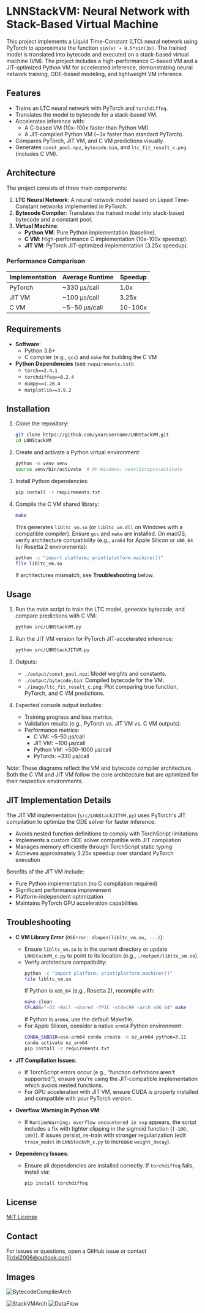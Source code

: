 # LNNStackVM: Neural Network with Stack-Based Virtual Machine

This project implements a Liquid Time-Constant (LTC) neural network using PyTorch to approximate the function `sin(x) + 0.5*sin(3x)`. The trained model is translated into bytecode and executed on a stack-based virtual machine (VM). The project includes a high-performance C-based VM and a JIT-optimized Python VM for accelerated inference, demonstrating neural network training, ODE-based modeling, and lightweight VM inference.

## Features
- Trains an LTC neural network with PyTorch and `torchdiffeq`.
- Translates the model to bytecode for a stack-based VM.
- Accelerates inference with:
  - A C-based VM (10x–100x faster than Python VM).
  - A JIT-compiled Python VM (~3x faster than standard PyTorch).
- Compares PyTorch, JIT VM, and C VM predictions visually.
- Generates `const_pool.npz`, `bytecode.bin`, and `ltc_fit_result_c.png` (includes C VM).

## Architecture

The project consists of three main components:

1. **LTC Neural Network**: A neural network model based on Liquid Time-Constant networks implemented in PyTorch.
2. **Bytecode Compiler**: Translates the trained model into stack-based bytecode and a constant pool.
3. **Virtual Machine**:
   - **Python VM**: Pure Python implementation (baseline).
   - **C VM**: High-performance C implementation (10x-100x speedup).
   - **JIT VM**: PyTorch JIT-optimized implementation (3.25x speedup).

### Performance Comparison

| Implementation | Average Runtime | Speedup |
|----------------|----------------|---------|
| PyTorch        | ~330 μs/call   | 1.0x    |
| JIT VM         | ~100 μs/call   | 3.25x   |
| C VM           | ~5-50 μs/call  | 10-100x |

## Requirements
- **Software**:
  - Python 3.8+
  - C compiler (e.g., `gcc`) and `make` for building the C VM
- **Python Dependencies** (see `requirements.txt`):
  - `torch==2.4.1`
  - `torchdiffeq==0.2.4`
  - `numpy==1.26.4`
  - `matplotlib==3.9.2`

## Installation
1. Clone the repository:
   ```bash
   git clone https://github.com/yourusername/LNNStackVM.git
   cd LNNStackVM
   ```

2. Create and activate a Python virtual environment:
   ```bash
   python -m venv venv
   source venv/bin/activate  # On Windows: venv\Scripts\activate
   ```

3. Install Python dependencies:
   ```bash
   pip install -r requirements.txt
   ```

4. Compile the C VM shared library:
   ```bash
   make
   ```
   This generates `libltc_vm.so` (or `libltc_vm.dll` on Windows with a compatible compiler). Ensure `gcc` and `make` are installed. On macOS, verify architecture compatibility (e.g., `arm64` for Apple Silicon or `x86_64` for Rosetta 2 environments):
   ```bash
   python -c "import platform; print(platform.machine())"
   file libltc_vm.so
   ```
   If architectures mismatch, see **Troubleshooting** below.

## Usage
1. Run the main script to train the LTC model, generate bytecode, and compare predictions with C VM:
   ```bash
   python src/LNNStackVM.py
   ```

2. Run the JIT VM version for PyTorch JIT-accelerated inference:
   ```bash
   python src/LNNStackJITVM.py
   ```

3. Outputs:
   - `./output/const_pool.npz`: Model weights and constants.
   - `./output/bytecode.bin`: Compiled bytecode for the VM.
   - `./image/ltc_fit_result_c.png`: Plot comparing true function, PyTorch, and C VM predictions.

4. Expected console output includes:
   - Training progress and loss metrics.
   - Validation results (e.g., PyTorch vs. JIT VM vs. C VM outputs).
   - Performance metrics:
     - C VM: ~5–50 µs/call
     - JIT VM: ~100 µs/call
     - Python VM: ~500–1000 µs/call
     - PyTorch: ~330 µs/call

*Note*: These diagrams reflect the VM and bytecode compiler architecture. Both the C VM and JIT VM follow the core architecture but are optimized for their respective environments.

## JIT Implementation Details

The JIT VM implementation (`src/LNNStackJITVM.py`) uses PyTorch's JIT compilation to optimize the ODE solver for faster inference:

- Avoids nested function definitions to comply with TorchScript limitations
- Implements a custom ODE solver compatible with JIT compilation
- Manages memory efficiently through TorchScript static typing
- Achieves approximately 3.25x speedup over standard PyTorch execution

Benefits of the JIT VM include:
- Pure Python implementation (no C compilation required)
- Significant performance improvement
- Platform-independent optimization
- Maintains PyTorch GPU acceleration capabilities

## Troubleshooting
- **C VM Library Error** (`OSError: dlopen(libltc_vm.so, ...)`):
  - Ensure `libltc_vm.so` is in the current directory or update `LNNStackVM_c.py` to point to its location (e.g., `./output/libltc_vm.so`).
  - Verify architecture compatibility:
    ```bash
    python -c "import platform; print(platform.machine())"
    file libltc_vm.so
    ```
    If Python is `x86_64` (e.g., Rosetta 2), recompile with:
    ```bash
    make clean
    CFLAGS="-O3 -Wall -shared -fPIC -std=c99 -arch x86_64" make
    ```
    If Python is `arm64`, use the default Makefile.
  - For Apple Silicon, consider a native `arm64` Python environment:
    ```bash
    CONDA_SUBDIR=osx-arm64 conda create -n oz_arm64 python=3.11
    conda activate oz_arm64
    pip install -r requirements.txt
    ```

- **JIT Compilation Issues**:
  - If TorchScript errors occur (e.g., "function definitions aren't supported"), ensure you're using the JIT-compatible implementation which avoids nested functions.
  - For GPU acceleration with JIT VM, ensure CUDA is properly installed and compatible with your PyTorch version.

- **Overflow Warning in Python VM**:
  - If `RuntimeWarning: overflow encountered in exp` appears, the script includes a fix with tighter clipping in the sigmoid function (`[-100, 100]`). If issues persist, re-train with stronger regularization (edit `train_model` in `LNNStackVM_c.py` to increase `weight_decay`).

- **Dependency Issues**:
  - Ensure all dependencies are installed correctly. If `torchdiffeq` fails, install via:
    ```bash
    pip install torchdiffeq
    ```

## License
[MIT License](LICENSE)

## Contact
For issues or questions, open a GitHub issue or contact [lizixi2006@outlook.com].


## Images

![BytecodeCompilerArch](./image/BytecodeCompilerArch.png "BytecodeCompilerArch")

![StackVMArch](image/StackVMArch.png "StackVMArch")
![DataFlow](image/DataFlow.png "DataFlow")
